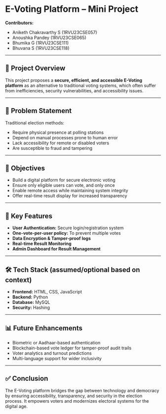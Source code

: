 # E-Voting Platform – Mini Project
**Contributors:**  
- Aniketh Chakravarthy S (1RVU23CSE057)  
- Anoushka Pandey (1RVU23CSE065)  
- Bhumika G (1RVU23CSE111)  
- Bhuvana S (1RVU23CSE118)  

---

## 🧩 Project Overview

This project proposes a **secure, efficient, and accessible E-Voting platform** as an alternative to traditional voting systems, which often suffer from inefficiencies, security vulnerabilities, and accessibility issues.

---

## 📝 Problem Statement

Traditional election methods:
- Require physical presence at polling stations  
- Depend on manual processes prone to human error  
- Lack accessibility for remote or disabled voters  
- Are susceptible to fraud and tampering

---

## 🎯 Objectives

- Build a digital platform for secure electronic voting  
- Ensure only eligible users can vote, and only once  
- Enable remote access while maintaining system integrity  
- Offer real-time result display for increased transparency

---

## 🚀 Key Features

- **User Authentication:** Secure login/registration system  
- **One-vote-per-user policy:** To prevent multiple votes  
- **Data Encryption & Tamper-proof logs**  
- **Real-time Result Monitoring**  
- **Admin Dashboard for Result Management**

---

## 🛠️ Tech Stack (assumed/optional based on context)

- **Frontend:** HTML, CSS, JavaScript  
- **Backend:** Python 
- **Database:** MySQL  
- **Security:** Hashing

---

## 📊 Future Enhancements

- Biometric or Aadhaar-based authentication  
- Blockchain-based vote ledger for tamper-proof audit trails  
- Voter analytics and turnout predictions  
- Multi-language support for wider inclusivity

---

## ✅ Conclusion

The E-Voting platform bridges the gap between technology and democracy by ensuring accessibility, transparency, and security in the election process. It empowers voters and modernizes electoral systems for the digital age.
